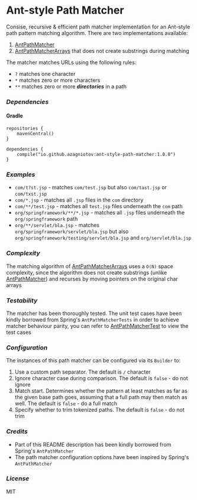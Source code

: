 # Ant-style Path Matcher
Consise, recursive  & efficient path matcher implementation for an Ant-style path pattern matching algorithm. There are two
implementations available:

1. [AntPathMatcher](../master/src/main/java/io/github/azagniotov/matcher/AntPathMatcher.java)
2. [AntPathMatcherArrays](../master/src/main/java/io/github/azagniotov/matcher/AntPathMatcherArrays.java) that does not create substrings during matching

The matcher matches URLs using the following rules:
* `?` matches one character
* `*` matches zero or more characters
* `**` matches zero or more **_directories_** in a path

### _Dependencies_

#### Gradle

```
repositories {
    mavenCentral()
}

dependencies {
    compile("io.github.azagniotov:ant-style-path-matcher:1.0.0")
}
```

### _Examples_

* `com/t?st.jsp` - matches `com/test.jsp` but also `com/tast.jsp` or `com/txst.jsp`
* `com/*.jsp` - matches all `.jsp` files in the `com` directory
* `com/**/test.jsp` - matches all `test.jsp` files underneath the `com` path
* `org/springframework/**/*.jsp` - matches all `.jsp` files underneath the `org/springframework` path
* `org/**/servlet/bla.jsp` - matches `org/springframework/servlet/bla.jsp` but also `org/springframework/testing/servlet/bla.jsp` and `org/servlet/bla.jsp`

### _Complexity_
The matching algorithm of [AntPathMatcherArrays](../master/src/main/java/io/github/azagniotov/matcher/AntPathMatcherArrays.java) uses a `O(N)` space complexity, since the algorithm does not create
substrings (unlike [AntPathMatcher](../master/src/main/java/io/github/azagniotov/matcher/AntPathMatcher.java)) and recurses by moving pointers on the original char arrays

### _Testability_
The matcher has been thoroughly tested. The unit test cases have been kindly borrowed from Spring's `AntPathMatcherTests` in order to achieve matcher behaviour parity, you can refer to [AntPathMatcherTest](../master/src/test/java/io/github/azagniotov/matcher/AntPathMatcherTest.java) to view the test cases

### _Configuration_
The instances of this path matcher can be configured via its `Builder` to:

1. Use a custom path separator. The default is `/` character
2. Ignore character case during comparison. The default is `false` - do not ignore
3. Match start. Determines whether the pattern at least matches as far as the given base path goes, assuming that a full path may then match as well. The default is `false` - do a full match
4. Specify whether to trim tokenized paths. The default is `false` - do not trim

### _Credits_
* Part of this README description has been kindly borrowed from Spring's `AntPathMatcher`
* The path matcher configuration options have been inspired by Spring's `AntPathMatcher`

### _License_
MIT
